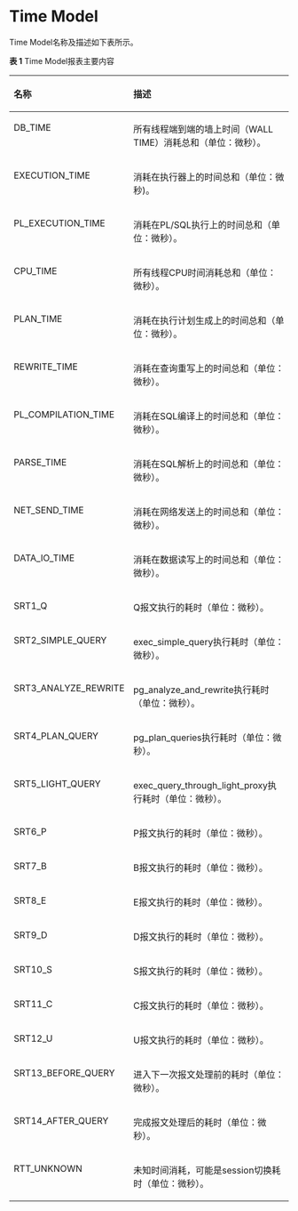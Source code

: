 # Time Model<a name="ZH-CN_TOPIC_0000001259955051"></a>

Time Model名称及描述如下表所示。

**表 1**  Time Model报表主要内容

<a name="table42308587231"></a>

<table><thead align="left"><tr id="row1023195813234"><th class="cellrowborder" valign="top" width="17.169999999999998%" id="mcps1.2.3.1.1"><p id="p8231958162311"><a name="p8231958162311"></a><a name="p8231958162311"></a>名称</p>
</th>
<th class="cellrowborder" valign="top" width="82.83%" id="mcps1.2.3.1.2"><p id="p1923155815232"><a name="p1923155815232"></a><a name="p1923155815232"></a>描述</p>
</th>
</tr>
</thead>
<tbody><tr id="row623125811239"><td class="cellrowborder" valign="top" width="17.169999999999998%" headers="mcps1.2.3.1.1 "><p id="p12204539183718"><a name="p12204539183718"></a><a name="p12204539183718"></a>DB_TIME</p>
</td>
<td class="cellrowborder" valign="top" width="82.83%" headers="mcps1.2.3.1.2 "><p id="p42048392374"><a name="p42048392374"></a><a name="p42048392374"></a>所有线程端到端的墙上时间（WALL TIME）消耗总和（单位：微秒）。</p>
</td>
</tr>
<tr id="row123110587238"><td class="cellrowborder" valign="top" width="17.169999999999998%" headers="mcps1.2.3.1.1 "><p id="p420433919372"><a name="p420433919372"></a><a name="p420433919372"></a>EXECUTION_TIME</p>
</td>
<td class="cellrowborder" valign="top" width="82.83%" headers="mcps1.2.3.1.2 "><p id="p11204153911379"><a name="p11204153911379"></a><a name="p11204153911379"></a>消耗在执行器上的时间总和（单位：微秒)。</p>
</td>
</tr>
<tr id="row1323111589238"><td class="cellrowborder" valign="top" width="17.169999999999998%" headers="mcps1.2.3.1.1 "><p id="p12204339183720"><a name="p12204339183720"></a><a name="p12204339183720"></a>PL_EXECUTION_TIME</p>
</td>
<td class="cellrowborder" valign="top" width="82.83%" headers="mcps1.2.3.1.2 "><p id="p1420433914371"><a name="p1420433914371"></a><a name="p1420433914371"></a>消耗在PL/SQL执行上的时间总和（单位：微秒）。</p>
</td>
</tr>
<tr id="row20231155818239"><td class="cellrowborder" valign="top" width="17.169999999999998%" headers="mcps1.2.3.1.1 "><p id="p1220463919375"><a name="p1220463919375"></a><a name="p1220463919375"></a>CPU_TIME</p>
</td>
<td class="cellrowborder" valign="top" width="82.83%" headers="mcps1.2.3.1.2 "><p id="p1020463983712"><a name="p1020463983712"></a><a name="p1020463983712"></a>所有线程CPU时间消耗总和（单位：微秒）。</p>
</td>
</tr>
<tr id="row1523145815238"><td class="cellrowborder" valign="top" width="17.169999999999998%" headers="mcps1.2.3.1.1 "><p id="p1020403963712"><a name="p1020403963712"></a><a name="p1020403963712"></a>PLAN_TIME</p>
</td>
<td class="cellrowborder" valign="top" width="82.83%" headers="mcps1.2.3.1.2 "><p id="p820514396376"><a name="p820514396376"></a><a name="p820514396376"></a>消耗在执行计划生成上的时间总和（单位：微秒）。</p>
</td>
</tr>
<tr id="row4231125862312"><td class="cellrowborder" valign="top" width="17.169999999999998%" headers="mcps1.2.3.1.1 "><p id="p22051539113710"><a name="p22051539113710"></a><a name="p22051539113710"></a>REWRITE_TIME</p>
</td>
<td class="cellrowborder" valign="top" width="82.83%" headers="mcps1.2.3.1.2 "><p id="p3205183916378"><a name="p3205183916378"></a><a name="p3205183916378"></a>消耗在查询重写上的时间总和（单位：微秒）。</p>
</td>
</tr>
<tr id="row19231558172318"><td class="cellrowborder" valign="top" width="17.169999999999998%" headers="mcps1.2.3.1.1 "><p id="p11205163973712"><a name="p11205163973712"></a><a name="p11205163973712"></a>PL_COMPILATION_TIME</p>
</td>
<td class="cellrowborder" valign="top" width="82.83%" headers="mcps1.2.3.1.2 "><p id="p11205163919375"><a name="p11205163919375"></a><a name="p11205163919375"></a>消耗在SQL编译上的时间总和（单位：微秒）。</p>
</td>
</tr>
<tr id="row1425411209253"><td class="cellrowborder" valign="top" width="17.169999999999998%" headers="mcps1.2.3.1.1 "><p id="p320593912379"><a name="p320593912379"></a><a name="p320593912379"></a>PARSE_TIME</p>
</td>
<td class="cellrowborder" valign="top" width="82.83%" headers="mcps1.2.3.1.2 "><p id="p1120517397376"><a name="p1120517397376"></a><a name="p1120517397376"></a>消耗在SQL解析上的时间总和（单位：微秒）。</p>
</td>
</tr>
<tr id="row1483523102517"><td class="cellrowborder" valign="top" width="17.169999999999998%" headers="mcps1.2.3.1.1 "><p id="p420533943712"><a name="p420533943712"></a><a name="p420533943712"></a>NET_SEND_TIME</p>
</td>
<td class="cellrowborder" valign="top" width="82.83%" headers="mcps1.2.3.1.2 "><p id="p16205183963711"><a name="p16205183963711"></a><a name="p16205183963711"></a>消耗在网络发送上的时间总和（单位：微秒）。</p>
</td>
</tr>
<tr id="row1395913276256"><td class="cellrowborder" valign="top" width="17.169999999999998%" headers="mcps1.2.3.1.1 "><p id="p17205203919375"><a name="p17205203919375"></a><a name="p17205203919375"></a>DATA_IO_TIME</p>
</td>
<td class="cellrowborder" valign="top" width="82.83%" headers="mcps1.2.3.1.2 "><p id="p18205113910376"><a name="p18205113910376"></a><a name="p18205113910376"></a>消耗在数据读写上的时间总和（单位：微秒）。</p>
</td>
</tr>
<tr id="row1395913276256"><td class="cellrowborder" valign="top" width="17.169999999999998%" headers="mcps1.2.3.1.1 "><p id="p17205203919375"><a name="p17205203919375"></a><a name="p17205203919375"></a>SRT1_Q</p>
</td>
<td class="cellrowborder" valign="top" width="82.83%" headers="mcps1.2.3.1.2 "><p id="p18205113910376"><a name="p18205113910376"></a><a name="p18205113910376"></a>Q报文执行的耗时（单位：微秒）。</p>
</td>
</tr>
<tr id="row1395913276256"><td class="cellrowborder" valign="top" width="17.169999999999998%" headers="mcps1.2.3.1.1 "><p id="p17205203919375"><a name="p17205203919375"></a><a name="p17205203919375"></a>SRT2_SIMPLE_QUERY</p>
</td>
<td class="cellrowborder" valign="top" width="82.83%" headers="mcps1.2.3.1.2 "><p id="p18205113910376"><a name="p18205113910376"></a><a name="p18205113910376"></a>exec_simple_query执行耗时（单位：微秒）。</p>
</td>
</tr>
<tr id="row1395913276256"><td class="cellrowborder" valign="top" width="17.169999999999998%" headers="mcps1.2.3.1.1 "><p id="p17205203919375"><a name="p17205203919375"></a><a name="p17205203919375"></a>SRT3_ANALYZE_REWRITE</p>
</td>
<td class="cellrowborder" valign="top" width="82.83%" headers="mcps1.2.3.1.2 "><p id="p18205113910376"><a name="p18205113910376"></a><a name="p18205113910376"></a>pg_analyze_and_rewrite执行耗时（单位：微秒）。</p>
</td>
</tr>
<tr id="row1395913276256"><td class="cellrowborder" valign="top" width="17.169999999999998%" headers="mcps1.2.3.1.1 "><p id="p17205203919375"><a name="p17205203919375"></a><a name="p17205203919375"></a>SRT4_PLAN_QUERY</p>
</td>
<td class="cellrowborder" valign="top" width="82.83%" headers="mcps1.2.3.1.2 "><p id="p18205113910376"><a name="p18205113910376"></a><a name="p18205113910376"></a>pg_plan_queries执行耗时（单位：微秒）。</p>
</td>
</tr>
<tr id="row1395913276256"><td class="cellrowborder" valign="top" width="17.169999999999998%" headers="mcps1.2.3.1.1 "><p id="p17205203919375"><a name="p17205203919375"></a><a name="p17205203919375"></a>SRT5_LIGHT_QUERY</p>
</td>
<td class="cellrowborder" valign="top" width="82.83%" headers="mcps1.2.3.1.2 "><p id="p18205113910376"><a name="p18205113910376"></a><a name="p18205113910376"></a>exec_query_through_light_proxy执行耗时（单位：微秒）。</p>
</td>
</tr>
<tr id="row1395913276256"><td class="cellrowborder" valign="top" width="17.169999999999998%" headers="mcps1.2.3.1.1 "><p id="p17205203919375"><a name="p17205203919375"></a><a name="p17205203919375"></a>SRT6_P</p>
</td>
<td class="cellrowborder" valign="top" width="82.83%" headers="mcps1.2.3.1.2 "><p id="p18205113910376"><a name="p18205113910376"></a><a name="p18205113910376"></a>P报文执行的耗时（单位：微秒）。</p>
</td>
</tr>
<tr id="row1395913276256"><td class="cellrowborder" valign="top" width="17.169999999999998%" headers="mcps1.2.3.1.1 "><p id="p17205203919375"><a name="p17205203919375"></a><a name="p17205203919375"></a>SRT7_B</p>
</td>
<td class="cellrowborder" valign="top" width="82.83%" headers="mcps1.2.3.1.2 "><p id="p18205113910376"><a name="p18205113910376"></a><a name="p18205113910376"></a>B报文执行的耗时（单位：微秒）。</p>
</td>
</tr>
<tr id="row1395913276256"><td class="cellrowborder" valign="top" width="17.169999999999998%" headers="mcps1.2.3.1.1 "><p id="p17205203919375"><a name="p17205203919375"></a><a name="p17205203919375"></a>SRT8_E</p>
</td>
<td class="cellrowborder" valign="top" width="82.83%" headers="mcps1.2.3.1.2 "><p id="p18205113910376"><a name="p18205113910376"></a><a name="p18205113910376"></a>E报文执行的耗时（单位：微秒）。</p>
</td>
</tr>
<tr id="row1395913276256"><td class="cellrowborder" valign="top" width="17.169999999999998%" headers="mcps1.2.3.1.1 "><p id="p17205203919375"><a name="p17205203919375"></a><a name="p17205203919375"></a>SRT9_D</p>
</td>
<td class="cellrowborder" valign="top" width="82.83%" headers="mcps1.2.3.1.2 "><p id="p18205113910376"><a name="p18205113910376"></a><a name="p18205113910376"></a>D报文执行的耗时（单位：微秒）。</p>
</td>
</tr>
<tr id="row1395913276256"><td class="cellrowborder" valign="top" width="17.169999999999998%" headers="mcps1.2.3.1.1 "><p id="p17205203919375"><a name="p17205203919375"></a><a name="p17205203919375"></a>SRT10_S</p>
</td>
<td class="cellrowborder" valign="top" width="82.83%" headers="mcps1.2.3.1.2 "><p id="p18205113910376"><a name="p18205113910376"></a><a name="p18205113910376"></a>S报文执行的耗时（单位：微秒）。</p>
</td>
</tr>
<tr id="row1395913276256"><td class="cellrowborder" valign="top" width="17.169999999999998%" headers="mcps1.2.3.1.1 "><p id="p17205203919375"><a name="p17205203919375"></a><a name="p17205203919375"></a>SRT11_C</p>
</td>
<td class="cellrowborder" valign="top" width="82.83%" headers="mcps1.2.3.1.2 "><p id="p18205113910376"><a name="p18205113910376"></a><a name="p18205113910376"></a>C报文执行的耗时（单位：微秒）。</p>
</td>
</tr>
<tr id="row1395913276256"><td class="cellrowborder" valign="top" width="17.169999999999998%" headers="mcps1.2.3.1.1 "><p id="p17205203919375"><a name="p17205203919375"></a><a name="p17205203919375"></a>SRT12_U</p>
</td>
<td class="cellrowborder" valign="top" width="82.83%" headers="mcps1.2.3.1.2 "><p id="p18205113910376"><a name="p18205113910376"></a><a name="p18205113910376"></a>U报文执行的耗时（单位：微秒）。</p>
</td>
</tr>
<tr id="row1395913276256"><td class="cellrowborder" valign="top" width="17.169999999999998%" headers="mcps1.2.3.1.1 "><p id="p17205203919375"><a name="p17205203919375"></a><a name="p17205203919375"></a>SRT13_BEFORE_QUERY</p>
</td>
<td class="cellrowborder" valign="top" width="82.83%" headers="mcps1.2.3.1.2 "><p id="p18205113910376"><a name="p18205113910376"></a><a name="p18205113910376"></a>进入下一次报文处理前的耗时（单位：微秒）。</p>
</td>
</tr>
<tr id="row1395913276256"><td class="cellrowborder" valign="top" width="17.169999999999998%" headers="mcps1.2.3.1.1 "><p id="p17205203919375"><a name="p17205203919375"></a><a name="p17205203919375"></a>SRT14_AFTER_QUERY</p>
</td>
<td class="cellrowborder" valign="top" width="82.83%" headers="mcps1.2.3.1.2 "><p id="p18205113910376"><a name="p18205113910376"></a><a name="p18205113910376"></a>完成报文处理后的耗时（单位：微秒）。</p>
</td>
</tr>
<tr id="row1395913276256"><td class="cellrowborder" valign="top" width="17.169999999999998%" headers="mcps1.2.3.1.1 "><p id="p17205203919375"><a name="p17205203919375"></a><a name="p17205203919375"></a>RTT_UNKNOWN</p>
</td>
<td class="cellrowborder" valign="top" width="82.83%" headers="mcps1.2.3.1.2 "><p id="p18205113910376"><a name="p18205113910376"></a><a name="p18205113910376"></a>未知时间消耗，可能是session切换耗时（单位：微秒）。</p>
</td>
</tr>
</tbody>
</table>




